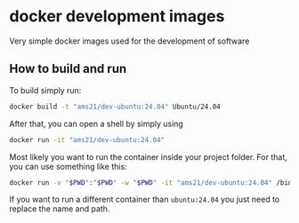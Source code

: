 # docker development images

Very simple docker images used for the development of software

## How to build and run

To build simply run:

```sh
docker build -t "ams21/dev-ubuntu:24.04" Ubuntu/24.04
```

After that, you can open a shell by simply using

```sh
docker run -it "ams21/dev-ubuntu:24.04"
```

Most likely you want to run the container inside your project folder. For that, you can use something like this:

```sh
docker run -v "$PWD":"$PWD" -w "$PWD" -it "ams21/dev-ubuntu:24.04" /bin/bash
```

If you want to run a different container than `ubuntu:24.04` you just need to replace the name and path.

